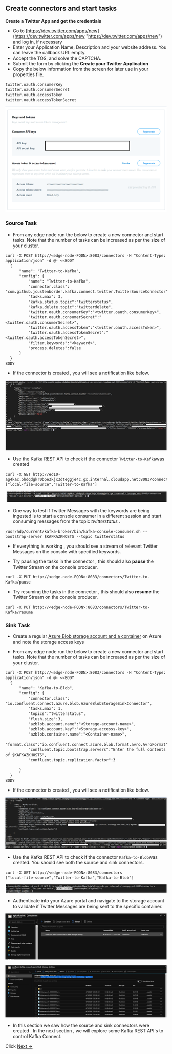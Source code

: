 ## Create connectors and start tasks

**Create a Twitter App and get the credentials** 
 - Go to
   [https://dev.twitter.com/apps/new](https://dev.twitter.com/apps/new
   "https://dev.twitter.com/apps/new") and log in, if necessary
 - Enter your Application Name, Description and your website address. You can leave the callback URL empty.
 - Accept the TOS, and solve the CAPTCHA.
 - Submit the form by clicking the **Create your Twitter Application**
 - Copy the below information from the screen for later use in your properties file.
```
twitter.oauth.consumerKey
twitter.oauth.consumerSecret
twitter.oauth.accessToken
twitter.oauth.accessTokenSecret
```
![HDInsight Kafka Connect](https://github.com/archanamehta/Kafkaconnect/blob/master/images/pic25.png)




### Source Task

- From any edge node run the below to create a new connector and start tasks. Note that the number of tasks can be increased as per the size of your cluster. 
```
curl -X POST http://<edge-node-FQDN>:8083/connectors -H "Content-Type: application/json" -d @- <<BODY
  {
      "name": "Twitter-to-Kafka",
      "config": {
          "name": "Twitter-to-Kafka",
          "connector.class": "com.github.jcustenborder.kafka.connect.twitter.TwitterSourceConnector",
          "tasks.max": 3,
          "kafka.status.topic":"twitterstatus",
          "kafka.delete.topic":"twitterdelete",        
          "twitter.oauth.consumerKey":"<twitter.oauth.consumerKey>",
          "twitter.oauth.consumerSecret":"<twitter.oauth.consumerSecret>",
          "twitter.oauth.accessToken":"<twitter.oauth.accessToken>",
          "twitter.oauth.accessTokenSecret":"<twitter.oauth.accessTokenSecret>",
          "filter.keywords":"<keyword>",
          "process.deletes":false
      }
  }
BODY 
```
- If the connector is created , you will see a notification like below.

![HDInsight Kafka Connect](https://github.com/archanamehta/Kafkaconnect/blob/master/images/pic15.png)

- Use the Kafka REST API to check if the connector `Twitter-to-Kafka`was created 

 ```
curl -X GET http://ed10-ag4kac.ohdqdgkr0bpe3kjx3dteggje4c.gx.internal.cloudapp.net:8083/connectors
["local-file-source","Twitter-to-Kafka"]
```

![HDInsight Kafka Connect](https://github.com/archanamehta/Kafkaconnect/blob/master/images/pic16.png)


- One way to test if Twitter Messages with the keywords are being ingested is to start a console consumer in a different session and start consuming messages from the topic *twitterstatus* . 

```
/usr/hdp/current/kafka-broker/bin/kafka-console-consumer.sh --bootstrap-server $KAFKAZKHOSTS --topic twitterstatus 
```
- If everything is working , you should see a stream of relevant Twitter Messages on the console with specified keywords. 

- Try pausing the tasks in the connector , this should also **pause** the Twitter Stream on the console producer.

```
curl -X PUT http://<edge-node-FQDN>:8083/connectors/Twitter-to-Kafka/pause 
```
- Try resuming the tasks in the connector , this should also **resume** the Twitter Stream on the console producer.

```
curl -X PUT http://<edge-node-FQDN>:8083/connectors/Twitter-to-Kafka/resume 
```

### Sink Task 

- Create a regular [Azure Blob storage account and a container](https://docs.microsoft.com/en-us/azure/storage/blobs/storage-quickstart-blobs-portal) on Azure and note the storage access keys 

- From any edge node run the below to create a new connector and start tasks. Note that the number of tasks can be increased as per the size of your cluster. 

```
curl -X POST http://<edge-node-FQDN>:8083/connectors -H "Content-Type: application/json" -d @- <<BODY
  {
      "name": "Kafka-to-Blob",
      "config": {
          "connector.class": "io.confluent.connect.azure.blob.AzureBlobStorageSinkConnector",
          "tasks.max": 1,
          "topics":"twitterstatus",
          "flush.size":3,
          "azblob.account.name":"<Storage-account-name>",
          "azblob.account.key":"<Storage-accesss-key>",
          "azblob.container.name":"<Container-name>",
          "format.class":"io.confluent.connect.azure.blob.format.avro.AvroFormat",
          "confluent.topic.bootstrap.servers":"Enter the full contents of $KAFKAZKHOSTS",   
          "confluent.topic.replication.factor":3

      }
  }
BODY
```
- If the connector is created  , you will see a notification like below.

![HDInsight Kafka Connect](https://github.com/archanamehta/Kafkaconnect/blob/master/images/pic17.png)


- Use the Kafka REST API to check if the connector `Kafka-to-Blob`was created. You should see both the source and sink connectors.  

```
curl -X GET http://<edge-node-FQDN>:8083/connectors
["local-file-source","Twitter-to-Kafka","Kafka-to-Blob"]
```

![HDInsight Kafka Connect](https://github.com/archanamehta/Kafkaconnect/blob/master/images/pic18.png)

- Authenticate into your Azure portal and navigate to the storage account to validate if Twitter Messages are being sent to the specific container. 

![HDInsight Kafka Connect](https://github.com/archanamehta/Kafkaconnect/blob/master/images/pic19.png)

 ![HDInsight Kafka Connect](https://github.com/archanamehta/Kafkaconnect/blob/master/images/pic20.png)


- In this section we saw how the source and sink connectors were created . In the next section , we will explore some Kafka REST API's to control Kafka Connect.  

Click  [Next ->](https://github.com/archanamehta/Kafkaconnect/blob/master/KafkaRESTAPI.md)  
<!--stackedit_data:
eyJoaXN0b3J5IjpbMTAzOTE0MDQ4LC0yMTI5MDAxMTM3LC00MD
E2Nzk4MTAsNDk4ODQxNjk5XX0=
-->
